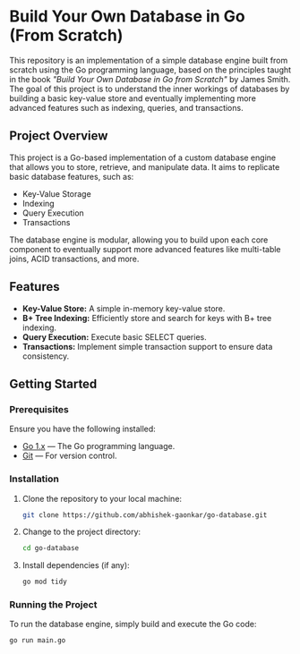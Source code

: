 # Build Your Own Database in Go (From Scratch)

This repository is an implementation of a simple database engine built from scratch using the Go programming language, based on the principles taught in the book _"Build Your Own Database in Go from Scratch"_ by James Smith. The goal of this project is to understand the inner workings of databases by building a basic key-value store and eventually implementing more advanced features such as indexing, queries, and transactions.

## Project Overview

This project is a Go-based implementation of a custom database engine that allows you to store, retrieve, and manipulate data. It aims to replicate basic database features, such as:

- Key-Value Storage
- Indexing
- Query Execution
- Transactions

The database engine is modular, allowing you to build upon each core component to eventually support more advanced features like multi-table joins, ACID transactions, and more.

## Features

- **Key-Value Store:** A simple in-memory key-value store.
- **B+ Tree Indexing:** Efficiently store and search for keys with B+ tree indexing.
- **Query Execution:** Execute basic SELECT queries.
- **Transactions:** Implement simple transaction support to ensure data consistency.

## Getting Started

### Prerequisites

Ensure you have the following installed:

- [Go 1.x](https://golang.org/dl/) — The Go programming language.
- [Git](https://git-scm.com/) — For version control.

### Installation

1. Clone the repository to your local machine:

   ```bash
   git clone https://github.com/abhishek-gaonkar/go-database.git
   ```

2. Change to the project directory:

   ```bash
   cd go-database
   ```

3. Install dependencies (if any):
   ```bash
   go mod tidy
   ```

### Running the Project

To run the database engine, simply build and execute the Go code:

```bash
go run main.go
```
